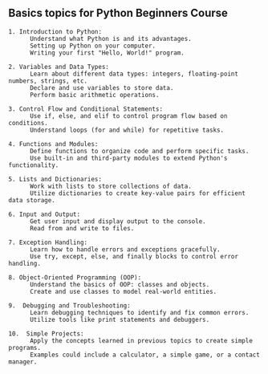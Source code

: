 ## Basics topics for Python Beginners Course

    1. Introduction to Python:
          Understand what Python is and its advantages.
          Setting up Python on your computer.
          Writing your first "Hello, World!" program.

    2. Variables and Data Types:
          Learn about different data types: integers, floating-point numbers, strings, etc.
          Declare and use variables to store data.
          Perform basic arithmetic operations.

    3. Control Flow and Conditional Statements:
          Use if, else, and elif to control program flow based on conditions.
          Understand loops (for and while) for repetitive tasks.

    4. Functions and Modules:
          Define functions to organize code and perform specific tasks.
          Use built-in and third-party modules to extend Python's functionality.

    5. Lists and Dictionaries:
          Work with lists to store collections of data.
          Utilize dictionaries to create key-value pairs for efficient data storage.

    6. Input and Output:
          Get user input and display output to the console.
          Read from and write to files.

    7. Exception Handling:
          Learn how to handle errors and exceptions gracefully.
          Use try, except, else, and finally blocks to control error handling.

    8. Object-Oriented Programming (OOP):
          Understand the basics of OOP: classes and objects.
          Create and use classes to model real-world entities.

    9.  Debugging and Troubleshooting:
          Learn debugging techniques to identify and fix common errors.
          Utilize tools like print statements and debuggers.

    10.  Simple Projects:
          Apply the concepts learned in previous topics to create simple programs.
          Examples could include a calculator, a simple game, or a contact manager.
